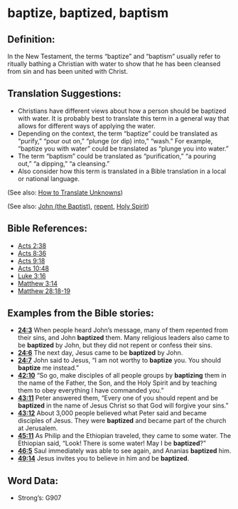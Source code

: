 # baptize, baptized, baptism

## Definition:

In the New Testament, the terms “baptize” and “baptism” usually refer to ritually bathing a Christian with water to show that he has been cleansed from sin and has been united with Christ.

## Translation Suggestions:

* Christians have different views about how a person should be baptized with water. It is probably best to translate this term in a general way that allows for different ways of applying the water.
* Depending on the context, the term “baptize” could be translated as “purify,” “pour out on,” “plunge (or dip) into,” “wash.” For example, “baptize you with water” could be translated as “plunge you into water.”
* The term “baptism” could be translated as “purification,” “a pouring out,” “a dipping,” “a cleansing.”
* Also consider how this term is translated in a Bible translation in a local or national language.

(See also: [How to Translate Unknowns](../../translate/translate-unknown))

(See also: [John (the Baptist)](../names/johnthebaptist.md), [repent](../kt/repent.md), [Holy Spirit](../kt/holyspirit.md))

## Bible References:

* [Acts 2:38](rc://en/tn/help/act/02/38)
* [Acts 8:36](rc://en/tn/help/act/08/36)
* [Acts 9:18](rc://en/tn/help/act/09/18)
* [Acts 10:48](rc://en/tn/help/act/10/48)
* [Luke 3:16](rc://en/tn/help/luk/03/16)
* [Matthew 3:14](rc://en/tn/help/mat/03/14)
* [Matthew 28:18-19](rc://en/tn/help/mat/28/18)

## Examples from the Bible stories:

* __[24:3](rc://en/tn/help/obs/24/03)__ When people heard John’s message, many of them repented from their sins, and John __baptized__ them. Many religious leaders also came to be __baptized__ by John, but they did not repent or confess their sins.
* __[24:6](rc://en/tn/help/obs/24/06)__ The next day, Jesus came to be __baptized__ by John.
* __[24:7](rc://en/tn/help/obs/24/07)__ John said to Jesus, “I am not worthy to __baptize__ you. You should __baptize__ me instead.”
* __[42:10](rc://en/tn/help/obs/42/10)__ “So go, make disciples of all people groups by __baptizing__ them in the name of the Father, the Son, and the Holy Spirit and by teaching them to obey everything I have commanded you.”
* __[43:11](rc://en/tn/help/obs/43/11)__ Peter answered them, “Every one of you should repent and be __baptized__ in the name of Jesus Christ so that God will forgive your sins.”
* __[43:12](rc://en/tn/help/obs/43/12)__ About 3,000 people believed what Peter said and became disciples of Jesus. They were __baptized__ and became part of the church at Jerusalem.
* __[45:11](rc://en/tn/help/obs/45/11)__ As Philip and the Ethiopian traveled, they came to some water. The Ethiopian said, “Look! There is some water! May I be __baptized__?”
* __[46:5](rc://en/tn/help/obs/46/05)__ Saul immediately was able to see again, and Ananias __baptized__ him.
* __[49:14](rc://en/tn/help/obs/49/14)__ Jesus invites you to believe in him and be __baptized__.

## Word Data:

* Strong’s: G907
